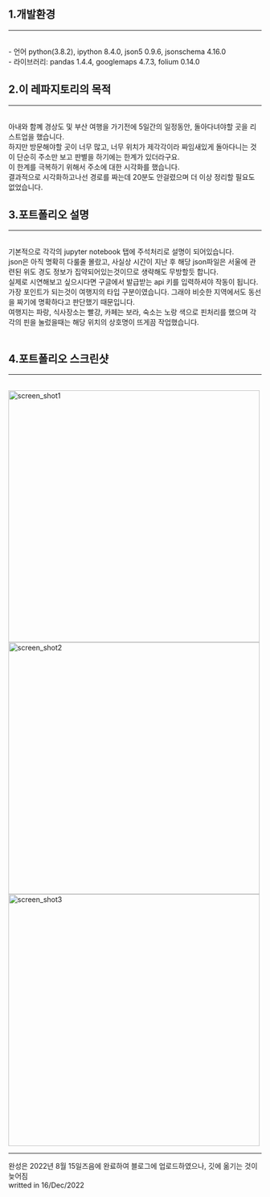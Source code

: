 ## 1.개발환경
<hr>
<br>
- 언어 python(3.8.2), ipython 8.4.0, json5 0.9.6, jsonschema 4.16.0<br>
- 라이브러리: pandas 1.4.4, googlemaps 4.7.3, folium 0.14.0

## 2.이 레파지토리의 목적
<hr>
<br>
아내와 함꼐 경상도 및 부산 여행을 가기전에 5일간의 일정동안, 돌아다녀야할 곳을 리스트업을 했습니다.<br>
하지만 방문해야할 곳이 너무 많고, 너무 위치가 제각각이라 짜임새있게 돌아다니는 것이 단순히 주소만 보고 판별을 하기에는 한계가 있더라구요.<br>
이 한계를 극복하기 위해서 주소에 대한 시각화를 했습니다.<br>
결과적으로 시각화하고나선 경로를 짜는데 20분도 안걸렸으며 더 이상 정리할 필요도 없었습니다.


## 3.포트폴리오 설명
<hr>
<br>
기본적으로 각각의 jupyter notebook 탭에 주석처리로 설명이 되어있습니다.<br>
json은 아직 명확히 다룰줄 몰랐고, 사실상 시간이 지난 후 해당 json파일은 서울에 관련된 위도 경도 정보가 집약되어있는것이므로 생략해도 무방할듯 합니다.<br>
실제로 시연해보고 싶으시다면 구글에서 발급받는 api 키를 입력하셔야 작동이 됩니다.<br>
가장 포인트가 되는것이 여행지의 타입 구분이였습니다. 그래야 비슷한 지역에서도 동선을 짜기에 명확하다고 판단했기 때문입니다.<br>
여행지는 파랑, 식사장소는 빨강, 카페는 보라, 숙소는 노랑 색으로 핀처리를 했으며 각각의 핀을 눌렀을때는 해당 위치의 상호명이 뜨게끔 작업했습니다.<br><br>

## 4.포트폴리오 스크린샷
<hr>
<br>
<img src="https://user-images.githubusercontent.com/93903127/208009033-d68b9120-87f0-49d8-8d18-ec5c081e56ca.png" style="width: 500px;" alt="screen_shot1">
<img src="https://user-images.githubusercontent.com/93903127/208009056-11dc40a8-a810-4842-bc11-59a78c62408e.png" style="width: 500px;" alt="screen_shot2">
<img src="https://user-images.githubusercontent.com/93903127/208009064-5002d213-bf7e-4311-bf16-3dd3ae18f412.png" style="width: 500px;" alt="screen_shot3">
<hr>
완성은 2022년 8월 15일즈음에 완료하여 블로그에 업로드하였으나, 깃에 옮기는 것이 늦어짐
<br>
writted in 16/Dec/2022